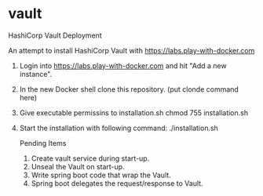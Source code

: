 # vault
HashiCorp Vault Deployment

An attempt to install HashiCorp Vault with https://labs.play-with-docker.com
1. Login into https://labs.play-with-docker.com and hit "Add a new instance".
2. In the new Docker shell clone this repository. (put clonde command here)
3. Give executable permissins to installation.sh
   chmod 755 installation.sh
4. Start the installation with following command:
   ./installation.sh
   
   
   Pending Items
   1. Create vault service during start-up.
   2. Unseal the Vault on start-up.
   3. Write spring boot code that wrap the Vault.
   4. Spring boot delegates the request/response to Vault.
   
   
